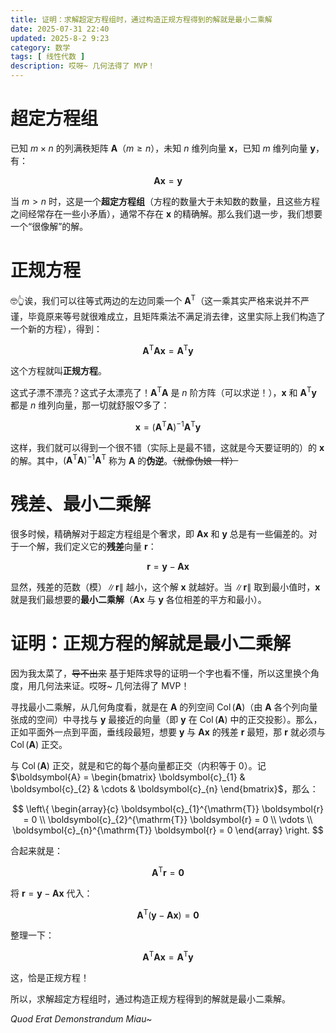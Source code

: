 ```yaml
---
title: 证明：求解超定方程组时，通过构造正规方程得到的解就是最小二乘解
date: 2025-07-31 22:40
updated: 2025-8-2 9:23
category: 数学
tags: [ 线性代数 ]
description: 哎呀~ 几何法得了 MVP！
---
```


# 超定方程组

已知 $m \times n$ 的列满秩矩阵 $\boldsymbol{A}$（$m \ge n$），未知 $n$ 维列向量 $\boldsymbol{x}$，已知 $m$ 维列向量 $\boldsymbol{y}$，有：

$$
\boldsymbol{Ax} = \boldsymbol{y}
$$

当 $m > n$ 时，这是一个**超定方程组**（方程的数量大于未知数的数量，且这些方程之间经常存在一些小矛盾），通常不存在 $\boldsymbol{x}$ 的精确解。那么我们退一步，我们想要一个“很像解”的解。

# 正规方程

🤓👆诶，我们可以往等式两边的左边同乘一个 $\boldsymbol{A}^{\mathrm{T}}$（这一乘其实严格来说并不严谨，毕竟原来等号就很难成立，且矩阵乘法不满足消去律，这里实际上我们构造了一个新的方程），得到：

$$
\boldsymbol{A}^{\mathrm{T}} \boldsymbol{Ax} = \boldsymbol{A}^{\mathrm{T}} \boldsymbol{y}
$$

这个方程就叫**正规方程**。

这式子漂不漂亮？这式子太漂亮了！$\boldsymbol{A}^{\mathrm{T}} \boldsymbol{A}$ 是 $n$ 阶方阵（可以求逆！），$\boldsymbol{x}$ 和 $\boldsymbol{A}^{\mathrm{T}} \boldsymbol{y}$ 都是 $n$ 维列向量，那一切就舒服♡多了：

$$
\boldsymbol{x} = \left( \boldsymbol{A}^{\mathrm{T}} \boldsymbol{A} \right)^{-1} \boldsymbol{A}^{\mathrm{T}} \boldsymbol{y}
$$

这样，我们就可以得到一个很不错（实际上是最不错，这就是今天要证明的）的 $\boldsymbol{x}$ 的解。其中，$\left( \boldsymbol{A}^{\mathrm{T}} \boldsymbol{A} \right)^{-1} \boldsymbol{A}^{\mathrm{T}}$ 称为 $\boldsymbol{A}$ 的**伪逆**。~~（就像伪娘一样）~~

# 残差、最小二乘解

很多时候，精确解对于超定方程组是个奢求，即 $\boldsymbol{Ax}$ 和 $\boldsymbol{y}$ 总是有一些偏差的。对于一个解，我们定义它的**残差**向量 $\boldsymbol{r}$：

$$
\boldsymbol{r} = \boldsymbol{y} - \boldsymbol{Ax}
$$

显然，残差的范数（模）$\lVert \boldsymbol{r} \rVert$ 越小，这个解 $\boldsymbol{x}$ 就越好。当 $\lVert \boldsymbol{r} \rVert$ 取到最小值时，$\boldsymbol{x}$ 就是我们最想要的**最小二乘解**（$\boldsymbol{Ax}$ 与 $\boldsymbol{y}$ 各位相差的平方和最小）。

# 证明：正规方程的解就是最小二乘解

因为我太菜了，~~导不出来~~ 基于矩阵求导的证明一个字也看不懂，所以这里换个角度，用几何法来证。哎呀~ 几何法得了 MVP！

寻找最小二乘解，从几何角度看，就是在 $\boldsymbol{A}$ 的列空间 $\operatorname{Col}(\boldsymbol{A})$（由 $\boldsymbol{A}$ 各个列向量张成的空间）中寻找与 $\boldsymbol{y}$ 最接近的向量（即 $\boldsymbol{y}$ 在 $\operatorname{Col}(\boldsymbol{A})$ 中的正交投影）。那么，正如平面外一点到平面，垂线段最短，想要 $\boldsymbol{y}$ 与 $\boldsymbol{Ax}$ 的残差 $\boldsymbol{r}$ 最短，那 $\boldsymbol{r}$ 就必须与 $\operatorname{Col}(\boldsymbol{A})$ 正交。

与 $\operatorname{Col}(\boldsymbol{A})$ 正交，就是和它的每个基向量都正交（内积等于 0）。记 $\boldsymbol{A} = \begin{bmatrix} \boldsymbol{c}_{1} & \boldsymbol{c}_{2} & \cdots & \boldsymbol{c}_{n} \end{bmatrix}$，那么：

$$
\left\{
\begin{array}{c}
\boldsymbol{c}_{1}^{\mathrm{T}} \boldsymbol{r} = 0 \\
\boldsymbol{c}_{2}^{\mathrm{T}} \boldsymbol{r} = 0 \\
\vdots \\
\boldsymbol{c}_{n}^{\mathrm{T}} \boldsymbol{r} = 0
\end{array}
\right.
$$

合起来就是：

$$
\boldsymbol{A}^{\mathrm{T}} \boldsymbol{r} = \boldsymbol{0}
$$

将 $\boldsymbol{r} = \boldsymbol{y} - \boldsymbol{Ax}$ 代入：

$$
\boldsymbol{A}^{\mathrm{T}} ( \boldsymbol{y} - \boldsymbol{Ax} ) = \boldsymbol{0}
$$

整理一下：

$$
\boldsymbol{A}^{\mathrm{T}} \boldsymbol{Ax} = \boldsymbol{A}^{\mathrm{T}} \boldsymbol{y}
$$

这，恰是正规方程！

所以，求解超定方程组时，通过构造正规方程得到的解就是最小二乘解。

_Quod Erat Demonstrandum Miau~_
